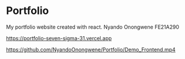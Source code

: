 # Portfolio
My portfolio website created with react.
Nyando Onongwene FE21A290

https://portfolio-seven-sigma-31.vercel.app

https://github.com/NyandoOnongwene/Portfolio/Demo_Frontend.mp4